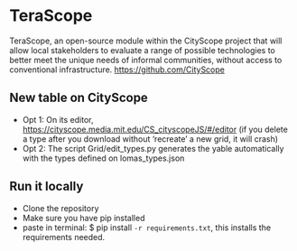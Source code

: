 # TeraScope
TeraScope, an open-source module within the CityScope project that will allow local stakeholders to evaluate a range of possible technologies to better meet the unique needs of informal communities, without access to conventional infrastructure. 
https://github.com/CityScope


## New table on  CityScope
- Opt 1: On its editor, https://cityscope.media.mit.edu/CS_cityscopeJS/#/editor (if you delete a type after you download without ‘recreate’ a new grid, it will crash)
- Opt 2: The script Grid/edit_types.py generates the yable automatically with the types defined on lomas_types.json

## Run it locally
- Clone the repository
- Make sure you have pip installed
- paste in terminal: $ pip install `-r requirements.txt`, this installs the requirements needed.
